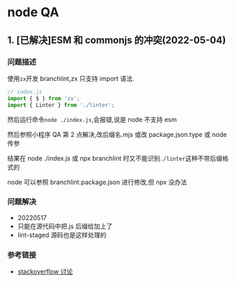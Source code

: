 # node QA

## 1. [已解决]ESM 和 commonjs 的冲突(2022-05-04)

### 问题描述

使用`zx`开发 branchlint,zx 只支持 import 语法.

```javascript
// index.js
import { $ } from 'zx';
import { Linter } from './linter';
```

然后运行命令`node ./index.js`,会报错,说是 node 不支持 esm

然后参照小程序 QA 第 2 点解决,改后缀名.mjs 或改 package.json.type 或 node 传参

结果在 node ./index.js 或 npx branchlint 时又不能识别`./linter`这种不带后缀格式的

node 可以参照 branchlint.package.json 进行修改,但 npx 没办法

### 问题解决

- 20220517
- 只能在源代码中把.js 后缀给加上了
- lint-staged 源码也是这样处理的

### 参考链接

- [stackoverflow 讨论](https://stackoverflow.com/questions/64242186/node-cant-find-modules-without-js-extension)
